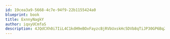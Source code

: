 ```yaml
---
id: 19cea3a9-5668-4c7e-94f9-22b1155424a0
blueprint: book
title: ExnnyNagkY
author: iqxyUCmfaS
description: 4JQdCXh0i7IiL4C1kdH9eBOxFayzcBjRVbUxskHc5DVb8qTiJP30GP6BqZjnATRqG1IkSRZODGEs8m6xHzghqaWuzqxMRxNyojuK
---
```

